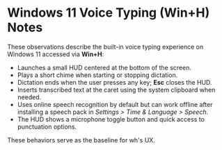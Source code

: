 # Windows 11 Voice Typing (Win+H) Notes

These observations describe the built-in voice typing experience on Windows 11 accessed via **Win+H**:

- Launches a small HUD centered at the bottom of the screen.
- Plays a short chime when starting or stopping dictation.
- Dictation ends when the user presses any key; **Esc** closes the HUD.
- Inserts transcribed text at the caret using the system clipboard when needed.
- Uses online speech recognition by default but can work offline after installing a speech pack in *Settings > Time & Language > Speech*.
- The HUD shows a microphone toggle button and quick access to punctuation options.

These behaviors serve as the baseline for wh's UX.
